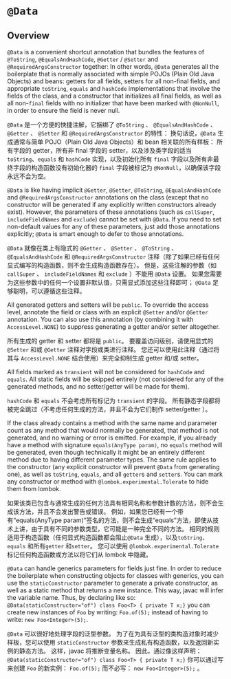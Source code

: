 # `@Data`


## Overview


`@Data` is a convenient shortcut annotation that bundles the features of `@ToString`, `@EqualsAndHashCode`, `@Getter` / `@Setter` and `@RequiredArgsConstructor` together: 
In other words, `@Data` generates all the boilerplate that is normally associated with simple POJOs (Plain Old Java Objects) and beans: 
getters for all fields, setters for all non-final fields, and appropriate `toString`, `equals` and `hashCode` implementations that involve the fields of the class, and a constructor that initializes all final fields, as well as all non-`final` fields with no initializer that have been marked with `@NonNull`, in order to ensure the field is never null.


`@Data` 是一个方便的快捷注解，它捆绑了 `@ToString` 、 `@EqualsAndHashCode` 、 `@Getter` 、 `@Setter` 和 `@RequiredArgsConstructor` 的特性：
换句话说，`@Data` 生成通常与简单 POJO（Plain Old Java Objects）和 bean 相关联的所有样板：
所有字段的 getter，所有非 final 字段的 setter，以及涉及类字段的适当 `toString`、`equals` 和 `hashCode` 实现，以及初始化所有 `final` 字段以及所有非最终字段的构造函数没有初始化器的 `final` 字段被标记为 `@NonNull`，以确保该字段永远不会为空。


`@Data` is like having implicit `@Getter`, `@Setter`, `@ToString`, `@EqualsAndHashCode` and `@RequiredArgsConstructor` annotations on the class (except that no constructor will be generated if any explicitly written constructors already exist). 
However, the parameters of these annotations (such as `callSuper`, `includeFieldNames` and `exclude`) cannot be set with `@Data`. 
If you need to set non-default values for any of these parameters, just add those annotations explicitly; `@Data` is smart enough to defer to those annotations.


`@Data` 就像在类上有隐式的 `@Getter` 、 `@Setter` 、 `@ToString` 、 `@EqualsAndHashCode` 和 `@RequiredArgsConstructor` 注释（除了如果已经有任何显式编写的构造函数，则不会生成构造函数存在）。
但是，这些注解的参数（如 `callSuper` 、 `includeFieldNames` 和 `exclude` ）不能用 `@Data` 设置。
如果您需要为这些参数中的任何一个设置非默认值，只需显式添加这些注释即可； `@Data` 足够聪明，可以遵循这些注释。


All generated getters and setters will be `public`. 
To override the access level, annotate the field or class with an explicit `@Setter` and/or `@Getter` annotation. 
You can also use this annotation (by combining it with `AccessLevel.NONE`) to suppress generating a getter and/or setter altogether.


所有生成的 getter 和 setter 都将是 `public`。
要覆盖访问级别，请使用显式的 `@Setter` 和或 `@Getter` 注释对字段或类进行注释。
您还可以使用此注释（通过将其与 `AccessLevel.NONE` 结合使用）来完全抑制生成 getter 和/或 setter。


All fields marked as `transient` will not be considered for `hashCode` and `equals`. 
All static fields will be skipped entirely (not considered for any of the generated methods, and no setter/getter will be made for them).


`hashCode` 和 `equals` 不会考虑所有标记为 `transient` 的字段。
所有静态字段都将被完全跳过（不考虑任何生成的方法，并且不会为它们制作 setter/getter ）。


If the class already contains a method with the same name and parameter count as any method that would normally be generated, that method is not generated, and no warning or error is emitted. 
For example, if you already have a method with signature `equals(AnyType param)`, no `equals` method will be generated, even though technically it might be an entirely different method due to having different parameter types. 
The same rule applies to the constructor (any explicit constructor will prevent `@Data` from generating one), as well as `toString`, `equals`, and all `getter`s and `setter`s. 
You can mark any constructor or method with `@lombok.experimental.Tolerate` to hide them from lombok.


如果该类已包含与通常生成的任何方法具有相同名称和参数计数的方法，则不会生成该方法，并且不会发出警告或错误。
例如，如果您已经有一个带有“equals(AnyType param)”签名的方法，则不会生成“equals”方法，即使从技术上讲，由于具有不同的参数类型，它可能是一种完全不同的方法。
相同的规则适用于构造函数（任何显式构造函数都会阻止`@Data` 生成），以及`toString`、`equals` 和所有`getter` 和`setter`。
您可以使用 `@lombok.experimental.Tolerate` 标记任何构造函数或方法以将它们从 lombok 中隐藏。


`@Data` can handle generics parameters for fields just fine. 
In order to reduce the boilerplate when constructing objects for classes with generics, you can use the `staticConstructor` parameter to generate a private constructor, as well as a static method that returns a new instance. 
This way, javac will infer the variable name. 
Thus, by declaring like so: `@Data(staticConstructor="of") class Foo<T> { private T x;}` you can create new instances of `Foo` by writing: `Foo.of(5);` instead of having to write: `new Foo<Integer>(5);`.


`@Data` 可以很好地处理字段的泛型参数。
为了在为具有泛型的类构造对象时减少样板，您可以使用 `staticConstructor` 参数来生成私有构造函数，以及返回新实例的静态方法。
这样，javac 将推断变量名称。
因此，通过像这样声明： `@Data(staticConstructor="of") class Foo<T> { private T x;}` 你可以通过写来创建 `Foo` 的新实例： `Foo.of(5);` 而不必写： `new Foo<Integer>(5);` 。


